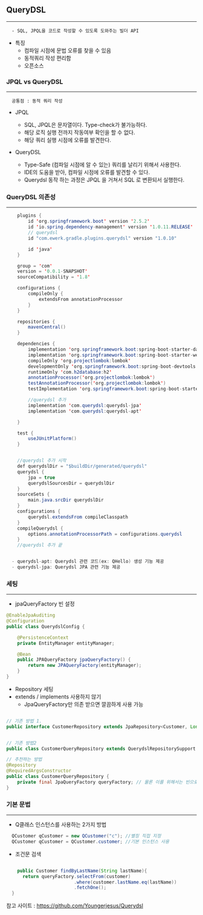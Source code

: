 ## QueryDSL
----
```
  - SQL, JPQL을 코드로 작성할 수 있도록 도와주는 빌더 API
```
  + 특징
    + 컴파일 시점에 문법 오류를 찾을 수 있음
    + 동적쿼리 작성 편리함
    + 오픈소스


### JPQL vs QueryDSL
-----
```
  공통점 : 동적 쿼리 작성
```

  + JPQL
    + SQL, JPQL은 문자열이다. Type-check가 불가능하다.
    + 해당 로직 실행 전까지 작동여부 확인을 할 수 없다.
    + 해당 쿼리 실행 시점에 오류를 발견한다.
  
  + QueryDSL
    + Type-Safe (컴파일 시점에 알 수 있는) 쿼리를 날리기 위해서 사용한다.
    + IDE의 도움을 받아, 컴파일 시점에 오류를 발견할 수 있다.
    + Querydsl 동작 하는 과정은 JPQL 을 거쳐서 SQL 로 변환되서 실행한다.


###  QueryDSL 의존성
---
```java
    plugins {
        id 'org.springframework.boot' version '2.5.2'
        id 'io.spring.dependency-management' version '1.0.11.RELEASE'
        // querydsl
        id "com.ewerk.gradle.plugins.querydsl" version "1.0.10"

        id 'java'
    }

    group = 'com'
    version = '0.0.1-SNAPSHOT'
    sourceCompatibility = '1.8'

    configurations {
        compileOnly {
            extendsFrom annotationProcessor
        }
    }

    repositories {
        mavenCentral()
    }

    dependencies {
        implementation 'org.springframework.boot:spring-boot-starter-data-jpa'
        implementation 'org.springframework.boot:spring-boot-starter-web'
        compileOnly 'org.projectlombok:lombok'
        developmentOnly 'org.springframework.boot:spring-boot-devtools'
        runtimeOnly 'com.h2database:h2'
        annotationProcessor('org.projectlombok:lombok')
        testAnnotationProcessor('org.projectlombok:lombok')
        testImplementation 'org.springframework.boot:spring-boot-starter-test'

        //querydsl 추가
        implementation 'com.querydsl:querydsl-jpa'
        implementation 'com.querydsl:querydsl-apt'

    }

    test {
        useJUnitPlatform()
    }


    //querydsl 추가 시작
    def querydslDir = "$buildDir/generated/querydsl"
    querydsl {
        jpa = true
        querydslSourcesDir = querydslDir
    }
    sourceSets {
        main.java.srcDir querydslDir
    }
    configurations {
        querydsl.extendsFrom compileClasspath
    }
    compileQuerydsl {
        options.annotationProcessorPath = configurations.querydsl
    }
    //querydsl 추가 끝


  - querydsl-apt: Querydsl 관련 코드(ex: QHello) 생성 기능 제공
  - querydsl-jpa: Querydsl JPA 관련 기능 제공
```

### 세팅
-----
  + jpaQueryFactory 빈 설정
  ```java
  @EnableJpaAuditing
  @Configuration
  public class QuerydslConfig {

      @PersistenceContext
      private EntityManager entityManager;

      @Bean
      public JPAQueryFactory jpaQueryFactory() {
          return new JPAQueryFactory(entityManager);
      }
  }
  ```
  
  + Repository 세팅
  + extends / implements 사용하지 않기
    + JpaQueryFactory만 의존 받으면 깔끔하게 사용 가능
  ```java

  // 기존 방법 1. 
  public interface CustomerRepository extends JpaRepository<Customer, Long>, CustomerQueryRepository {} 


  // 기존 방법2
  public class CustomerQueryRepository extends QuerydslRepositorySupport {}

  // 추천하는 방법
  @Repository
  @RequiredArgsConstructor 
  public class CustomerQueryRepository {
      private final JpaQueryFactory queryFactory; // 물론 이를 위해서는 빈으로 등록을 해줘야 한다. 
  }
  ```




### 기본 문법
-----
  + Q클래스 인스턴스를 사용하는 2가지 방법
```java
  QCustomer qCustomer = new QCustomer("c"); //별칭 직접 지정
  QCustomer qCustomer = QCustomer.customer; //기본 인스턴스 사용
```

  + 조건문 검색
  ```java
  
      public Customer findByLastName(String lastName){
        return queryFactory.selectFrom(customer)
                           .where(customer.lastName.eq(lastName))
                           .fetchOne();
    }
  ```


참고 사이트 : https://github.com/Youngerjesus/Querydsl
